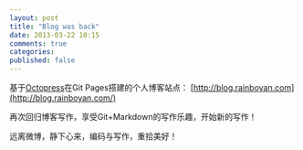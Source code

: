 ```yaml
---
layout: post
title: "Blog was back"
date: 2013-03-22 10:15
comments: true
categories: 
published: false
---
```


基于[Octopress](http://octopress.org/)在Git Pages搭建的个人博客站点： [http://blog.rainboyan.com](http://blog.rainboyan.com/)

再次回归博客写作，享受Git+Markdown的写作乐趣，开始新的写作！

远离微博，静下心来，编码与写作，重拾美好！
